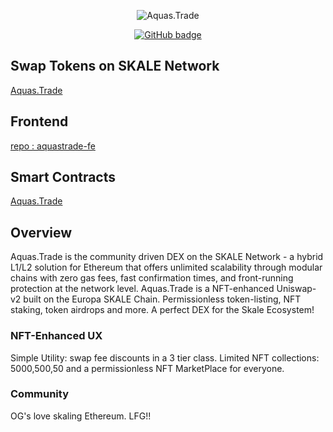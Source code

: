 <p align="center"> <img src="https://komarev.com/ghpvc/?username=RubyAquaMarine" alt="Aquas.Trade" /> </p>

<p align="center">
  <a href="https://github.com/RubyAquaMarine?tab=followers">
    <img src="https://img.shields.io/github/followers/RubyAquaMarine?label=Followers&logo=GitHub&style=for-the-badge" alt="GitHub badge" />
  </a>
</p>
<h2>Swap Tokens on SKALE Network</h2>
      <p> <a href="https://aquas.trade"> Aquas.Trade</a></p>
  
<h2>Frontend</h2>
      <p> <a href="https://github.com/RubyAquaMarine/aquastrade-fe"> repo : aquastrade-fe</a></p>

 
<h2>Smart Contracts</h2>
    <p> <a href="https://github.com/AquasTrade"> Aquas.Trade</a></p>
  
<h2>Overview</h2>
Aquas.Trade is the community driven DEX on the SKALE Network - a hybrid L1/L2 solution for Ethereum that offers unlimited scalability through modular chains with zero gas fees, fast confirmation times, and front-running protection at the network level.  Aquas.Trade is a NFT-enhanced Uniswap-v2 built on the Europa SKALE Chain.  Permissionless token-listing, NFT staking, token airdrops and more. A perfect DEX for the Skale Ecosystem!




<h3>NFT-Enhanced UX</h3>
Simple Utility: swap fee discounts in a 3 tier class. Limited NFT collections: 5000,500,50 and a permissionless NFT MarketPlace for everyone.



<h3>Community</h3>
OG's love skaling Ethereum. LFG!!
